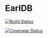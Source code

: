 # EarlDB

[![Build Status](https://api.travis-ci.org/Past9/earldb.svg)](https://travis-ci.org/Past9/earldb)


[![Coverage
Status](https://coveralls.io/repos/github/Past9/earldb/badge.svg?branch=master)](https://coveralls.io/github/Past9/earldb?branch=master)
